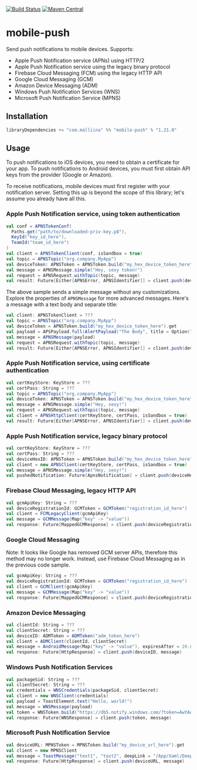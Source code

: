 [![Build Status](https://travis-ci.org/malliina/mobile-push.svg?branch=master)](https://travis-ci.org/malliina/mobile-push)
[![Maven Central](https://img.shields.io/maven-central/v/com.malliina/mobile-push_2.12.svg)](https://search.maven.org/#search%7Cga%7C1%7Cg%3A%22com.malliina%22%20AND%20a%3A%22mobile-push_2.12%22)

# mobile-push

Send push notifications to mobile devices. Supports:

- Apple Push Notification service (APNs) using HTTP/2
- Apple Push Notification service using the legacy binary protocol
- Firebase Cloud Messaging (FCM) using the legacy HTTP API
- Google Cloud Messaging (GCM)
- Amazon Device Messaging (ADM)
- Windows Push Notification Services (WNS)
- Microsoft Push Notification Service (MPNS)

## Installation

```scala
libraryDependencies += "com.malliina" %% "mobile-push" % "1.21.0"
```

## Usage

To push notifications to iOS devices, you need to obtain a certificate for your app. To push notifications to Android
devices, you must first obtain API keys from the provider (Google or Amazon).

To receive notifications, mobile devices must first register with your notification server. Setting this up is beyond
the scope of this library; let's assume you already have all this.

### Apple Push Notification service, using token authentication

```scala
val conf = APNSTokenConf(
  Paths.get("path/to/downloaded-priv-key.p8"),
  KeyId("key_id_here"),
  TeamId("team_id_here")
)
val client = APNSTokenClient(conf, isSandbox = true)
val topic = APNSTopic("org.company.MyApp")
val deviceToken: APNSToken = APNSToken.build("my_hex_device_token_here").get
val message = APNSMessage.simple("Hey, sexy token!")
val request = APNSRequest.withTopic(topic, message)
val result: Future[Either[APNSError, APNSIdentifier]] = client.push(deviceToken, request)
```

The above sample sends a simple message without any customizations. Explore the properties of
`APNSMessage` for more advanced messages. Here's a message with a text body and separate title:

```scala
val client: APNSTokenClient = ???
val topic = APNSTopic("org.company.MyApp")
val deviceToken = APNSToken.build("my_hex_device_token_here").get
val payload = APSPayload.full(AlertPayload("The Body", title = Option("Attention")))
val message = APNSMessage(payload)
val request = APNSRequest.withTopic(topic, message)
val result: Future[Either[APNSError, APNSIdentifier]] = client.push(deviceToken, request)
```

### Apple Push Notification service, using certificate authentication

```scala
val certKeyStore: KeyStore = ???
val certPass: String = ???
val topic = APNSTopic("org.company.MyApp")
val deviceToken: APNSToken = APNSToken.build("my_hex_device_token_here").get
val message = APNSMessage.simple("Hey, sexy!")
val request = APNSRequest.withTopic(topic, message)
val client = APNSHttpClient(certKeyStore, certPass, isSandbox = true)
val result: Future[Either[APNSError, APNSIdentifier]] = client.push(deviceToken, request)
```

### Apple Push Notification service, legacy binary protocol

```scala
val certKeyStore: KeyStore = ???
val certPass: String = ???
val deviceHexID: APNSToken = APNSToken.build("my_hex_device_token_here").get
val client = new APNSClient(certKeyStore, certPass, isSandbox = true)
val message = APNSMessage.simple("Hey, sexy!")
val pushedNotification: Future[ApnsNotification] = client.push(deviceHexID, message)
```

### Firebase Cloud Messaging, legacy HTTP API

```scala
val gcmApiKey: String = ???
val deviceRegistrationId: GCMToken = GCMToken("registration_id_here")
val client = FCMLegacyClient(gcmApiKey)
val message = GCMMessage(Map("key" -> "value"))
val response: Future[MappedGCMResponse] = client.push(deviceRegistrationId, message)
```

### Google Cloud Messaging

Note: It looks like Google has removed GCM server APIs, therefore this method may no longer work.
Instead, use Firebase Cloud Messaging as in the previous code sample.

```scala
val gcmApiKey: String = ???
val deviceRegistrationId: GCMToken = GCMToken("registration_id_here")
val client = GCMClient(gcmApiKey)
val message = GCMMessage(Map("key" -> "value"))
val response: Future[MappedGCMResponse] = client.push(deviceRegistrationId, message)
```

### Amazon Device Messaging

```scala
val clientId: String = ???
val clientSecret: String = ???
val deviceID: ADMToken = ADMToken("adm_token_here")
val client = ADMClient(clientId, clientSecret)
val message = AndroidMessage(Map("key" -> "value"), expiresAfter = 20.seconds)
val response: Future[HttpResponse] = client.push(deviceID, message)
```

### Windows Push Notification Services

```scala
val packageSid: String = ???
val clientSecret: String = ???
val credentials = WNSCredentials(packageSid, clientSecret)
val client = new WNSClient(credentials)
val payload = ToastElement.text("Hello, world!")
val message = WNSMessage(payload)
val token = WNSToken.build("https://db5.notify.windows.com/?token=AwYAAABq7aWo").get
val response: Future[WNSResponse] = client.push(token, message)
```

### Microsoft Push Notification Service

```scala
val deviceURL: MPNSToken = MPNSToken.build("my_device_url_here").get
val client = new MPNSClient
val message = ToastMessage("text1", "text2", deepLink = "/App/Xaml/DeepLinkPage.xaml?param=value", silent = true)
val response: Future[HttpResponse] = client.push(deviceURL, message)
```

